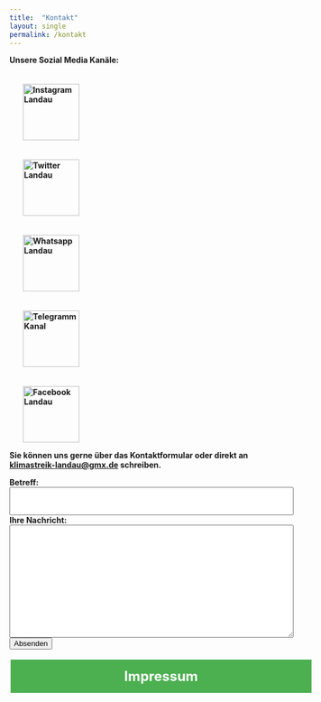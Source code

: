 ```yaml
---
title:  "Kontakt"
layout: single
permalink: /kontakt
---
```

<b> Unsere Sozial Media Kanäle:<b>
<ul class="gallery">
  
<a href="https://www.instagram.com/klimastreiklandau/?hl=de" target=""> <img src="https://camo.githubusercontent.com/c9dacf0f25a1489fdbc6c0d2b41cda58b77fa210a13a886d6f99e027adfbd358/68747470733a2f2f6564656e742e6769746875622e696f2f537570657254696e7949636f6e732f696d616765732f7376672f696e7374616772616d2e737667" style="margin-right: 20px; margin-top: 20px" alt="Instagram Landau" height="100" width="100"> </a>

<a href="https://twitter.com/klimastreikld" target=""> <img src="https://camo.githubusercontent.com/35b0b8bfbd8840f35607fb56ad0a139047fd5d6e09ceb060c5c6f0a5abd1044c/68747470733a2f2f6564656e742e6769746875622e696f2f537570657254696e7949636f6e732f696d616765732f7376672f747769747465722e737667" style="margin-right: 20px; margin-top: 20px" alt="Twitter Landau" height="100" width="100"> </a>

<a href="https://chat.whatsapp.com/H0HW72PpRQi6URmGK4RgFJ" target=""> <img src="https://camo.githubusercontent.com/945d32cdd8d51fe844ca8b2976914ae8786586607aee1cba24d7318e24b30411/68747470733a2f2f6564656e742e6769746875622e696f2f537570657254696e7949636f6e732f696d616765732f7376672f77686174736170702e737667" style="margin-right: 20px; margin-top: 20px" alt="Whatsapp Landau" height="100" width="100"> </a>

<a href="https://t.me/FFFLDInfo" target=""> <img src="https://camo.githubusercontent.com/f4b401dd7cd9b7840fd31acafd49e151a80e4c9600bf219934461b96dd98e013/68747470733a2f2f6564656e742e6769746875622e696f2f537570657254696e7949636f6e732f696d616765732f7376672f74656c656772616d2e737667" style="margin-right: 20px; margin-top: 20px" alt="Telegramm Kanal" height="100" width="100"> </a>

<a href="https://de-de.facebook.com/Klimastreiklandau/" target=""> <img src="https://camo.githubusercontent.com/8f245234577766478eaf3ee72b0615e99bb9ef3eaa56e1c37f75692811181d5c/68747470733a2f2f6564656e742e6769746875622e696f2f537570657254696e7949636f6e732f696d616765732f7376672f66616365626f6f6b2e737667" style="margin-right: 20px; margin-top: 20px" alt="Facebook Landau" height="100" width="100"> </a>
</ul>
<!--https://github.com/edent/SuperTinyIcons -->

Sie können uns gerne über das Kontaktformular oder direkt an <b>klimastreik-landau@gmx.de</b> schreiben.

<style>
  .form-container { max-width: 100%; }
  .form-container input { position: relative; top: 0; left: 0; width: 100%; height: 50px; padding: 0 ; }
  .form-container textarea { position: relative; top: 0; left: 0; width: 100%; height: 200px; padding: 0; }
  .background-color: green;
</style>
<form action="https://formspree.io/f/xgeronze" method="POST" class="form-container">
  <label>Betreff:</label><br />
  <input type="text" name="Betreff" />
  <label>Ihre Nachricht:</label><br />
  <textarea name="Nachricht"></textarea>
  <button type="submit">Absenden</button>
</form>

<p> </p>

<style>
.button1 {
  border: none;
  color: white;
  padding: 15px 15px;
  text-align: center;
  text-decoration: none;
  display: inline-block;
  font-size: 24px;
  margin: 4px 2px;
  cursor: pointer;
  width: 100%;
}

.button1 {background-color: #4CAF50;} /* Green */
</style>

<a class="button1" href="fridaysforfuture-landau-pfalz.github.io/_pages/Impressum.mu"
       target="_blank" style="color: white" >Impressum</a>
       
<p> </p>
